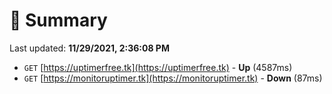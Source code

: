 # 📖 Summary
Last updated: **11/29/2021, 2:36:08 PM**

- `GET` [https://uptimerfree.tk](https://uptimerfree.tk) - **Up** (4587ms)
- `GET` [https://monitoruptimer.tk](https://monitoruptimer.tk) - **Down** (87ms)
